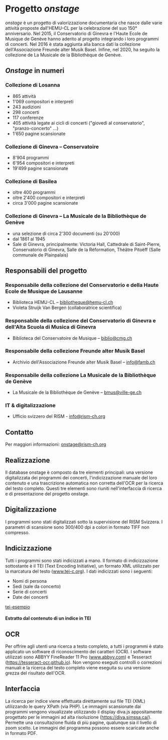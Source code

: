 # Progetto _onstage_
_onstage_ è un progetto di valorizzazione documentaria che nasce dalle varie attività proposte dall'HEMU-CL per la celebrazione del suo 150° anniversario. Nel 2015, il Conservatorio di Ginevra e l'Haute Ecole de Musique de Genève hanno aderito al progetto integrando i loro programmi di concerti. Nel 2016 è stata aggiunta alla banca dati la collezione dell'Associazione Freunde alter Musik Basel. Infine, nel 2020, ha seguito la collezione de La Musicale de la Bibliothèque de Genève.

## _Onstage_ in numeri

### Collezione di Losanna

* 865 attività
* 1'069 compositori e interpreti
* 243 audizioni
* 298 concerti
* 117 conferenze
* 405 attività legate ai cicli di concerti ("giovedì al conservatorio", "pranzo-concerto" ...)
* 1'650 pagine scansionate

### Collezione di Ginevra – Conservatoire

* 8'904 programmi
* 6'954 compositori e interpreti
* 19'499 pagine scansionate

### Collezione di Basilea

* oltre 400 programmi
* oltre 2'400 compositori e interpreti
* circa 3'000 pagine scansionate

### Collezione di Ginevra – La Musicale de la Bibliothèque de Genève

* una selezione di circa 2'300 documenti (su 20'000)
* dal 1861 al 1945
* Sale di Ginevra, principalmente: Victoria Hall, Cattedrale di Saint-Pierre, Conservatorio di Ginevra, Salle de la Réformation, Théâtre Pitoëff (Salle communale de Plainpalais)

## Responsabili del progetto
### Responsabile della collezione del Conservatorio e della Haute Ecole de Musique de Lausanne

* Biblioteca HEMU-CL – bibliotheque@hemu-cl.ch
* Violeta Struijk Van Bergen (collaboratrice scientifica)

### Responsabile della collezione del Conservatorio di Ginevra e dell'Alta Scuola di Musica di Ginevra

* Biblioteca del Conservatoire de Musique – biblio@cmg.ch

### Responsabile della collezione Freunde alter Musik Basel

* Archivio dell'Associazione Freunde alter Musik Basel – info@famb.ch

### Responsabile della collezione La Musicale de la Bibliothèque de Genève

* La Musicale de la Bibliothèque de Genève – bmus@ville-ge.ch

### IT & digitalizzazione

* Ufficio svizzero del RISM - info@rism-ch.org

## Contatto
Per maggiori informazioni: onstage@rism-ch.org

## Realizzazione
Il database onstage è composto da tre elementi principali: una versione digitalizzata dei programmi dei concerti, l'indicizzazione manuale del loro contenuto e una trascrizione automatica non corretta dell'OCR per la ricerca del testo completo. Questi tre elementi sono riuniti nell'interfaccia di ricerca e di presentazione del progetto onstage.

## Digitalizzazione
I programmi sono stati digitalizzati sotto la supervisione del RISM Svizzera. I parametri di scansione sono 300/400 dpi a colori in formato TIFF non compresso.

## Indicizzazione
Tutti i programmi sono stati indicizzati a mano. Il formato di indicizzazione sottostante è il TEI (Text Encoding Initiative), un formato XML utilizzato per la marcatura del testo (www.tei-c.org). I dati indicizzati sono i seguenti:

* Nomi di persona
* Sedi (sale da concerto)
* Serie di concerti
* Date dei concerti

[tei-esempio](https://raw.githubusercontent.com/rism-ch/onstage-texts/master/images/tei-example.png)
#### Estratto dal contenuto di un indice in TEI

## OCR
Per offrire agli utenti una ricerca a testo completo, a tutti i programmi è stato applicato un software di riconoscimento dei caratteri (OCR). I software utilizzati sono ABBYY FineReader 11 Pro (www.abbyy.com) e Tesseract (https://tesseract-ocr.github.io). Non vengono eseguiti controlli o correzioni manuali e la ricerca del testo completo viene eseguita su una versione grezza del risultato dell'OCR.

## Interfaccia
La ricerca per indice viene effettuata direttamente sui file TEI (XML) utilizzando le query XPath (via PHP). Le immagini scansionate dai programmi vengono visualizzate utilizzando il display diva.js appositamente progettato per le immagini ad alta risoluzione (https://diva.simssa.ca/). Permette una consultazione fluida di più pagine, qualunque sia il livello di zoom scelto. Le immagini del programma possono essere scaricate anche in formato PDF.
